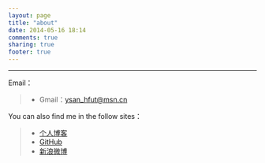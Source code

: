 ```yaml
---
layout: page
title: "about"
date: 2014-05-16 18:14
comments: true
sharing: true
footer: true
---
```

***

Email：
> - Gmail：ysan_hfut@msn.cn
    

You can also find me in the follow sites：    

> - [个人博客](http://sophys.github.io )   
> - [GitHub](https://github.com/ysan521) 
> - [新浪微博](http://weibo.com/ysan521)     
 